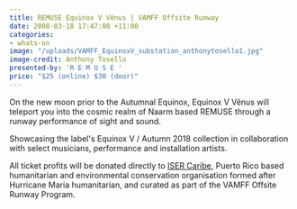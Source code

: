 ```yaml
---
title: REMUSE Equinox V Vênus | VAMFF Offsite Runway
date: 2008-03-18 17:47:00 +11:00
categories:
- whats-on
image: "/uploads/VAMFF_EquinoxV_substation_anthonytosello1.jpg"
image-credit: Anthony Tosello
presented-by: 'R E M U S E '
price: "$25 (online) $30 (door)"
---
```


On the new moon prior to the Autumnal Equinox, Equinox V Vênus will teleport you into the cosmic realm of Naarm based REMUSE through a runway performance of sight and sound. 

Showcasing the label's Equinox V / Autumn 2018 collection in collaboration with select musicians, performance and installation artists. 

All ticket profits will be donated directly to [ISER Caribe](https://isercaribe.org/), Puerto Rico based humanitarian and environmental conservation organisation formed after Hurricane Maria humanitarian, and curated as part of the VAMFF Offsite Runway Program.